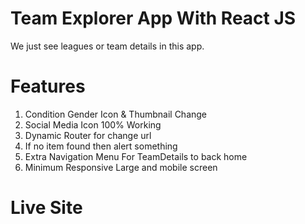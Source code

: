 # Team Explorer App With React JS
We just see leagues or team details in this app.

# Features
1. Condition Gender Icon & Thumbnail Change
2. Social Media Icon 100% Working
3. Dynamic Router for change url
4. If no item found then alert something
5. Extra Navigation Menu For TeamDetails to back home
6. Minimum Responsive Large and mobile screen

# Live Site